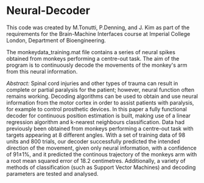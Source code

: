 # Neural-Decoder

This code was created by M.Tonutti, P.Denning, and J. Kim as part of the requirements for the Brain-Machine Interfaces course at Imperial College London, Department of Bioengineering.

The monkeydata_training.mat file contains a series of neural spikes obtained from monkeys performing a centre-out task. The aim of the program is to continuously decode the movements of the monkey's arm from this neural information.

*Abstract:* Spinal cord injuries and other types of trauma can result in complete or partial paralysis for the patient; however, neural function often remains working. Decoding algorithms can be used to obtain and use neural information from the motor cortex in order to assist patients with paralysis, for example to control prosthetic devices. In this paper a fully functional decoder for continuous position estimation is built, making use of a linear regression algorithm and k-nearest neighbours classification. Data had previously been obtained from monkeys performing a centre-out task with targets appearing at 8 different angles. With a set of training data of 98 units and 800 trials, our decoder successfully predicted the intended direction of the movement, given only neural information, with a confidence of 91±1%, and it predicted the continous trajectory of the monkeys arm with a root mean squared error of 18.2 centimetres. Additionally, a variety of methods of classification (such as Support Vector Machines) and decoding parameters are tested and analysed.

